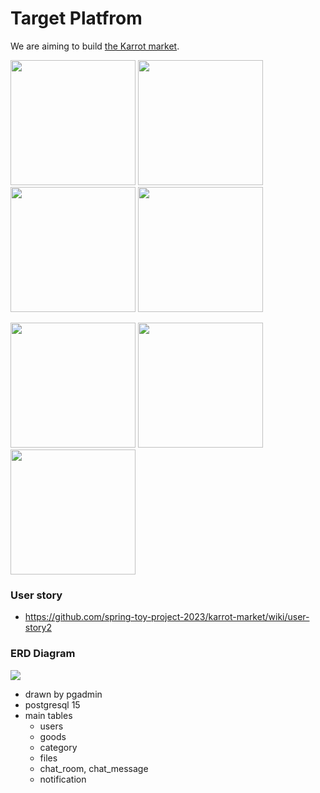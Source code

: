 
# Target Platfrom
We are aiming to build [the Karrot market](https://uk.karrotmarket.com/).

<p>
  <img src="https://user-images.githubusercontent.com/49010295/233778669-31594a69-7139-42b9-8bd5-a6652a158d94.jpg" width="200">
  <img src="https://user-images.githubusercontent.com/49010295/233778782-904e43a8-2dc7-4cce-baf0-d825f86c9ce9.jpg" width="200">
  <img src="https://user-images.githubusercontent.com/49010295/233778764-46e0e5aa-b3c1-43fd-8a7f-631d1291eb3a.jpg" width="200">
  <img src="https://user-images.githubusercontent.com/49010295/233778832-ba2d36f8-626c-44b1-a200-3d7b29ce3a5c.jpg" width="200">
</p>


<p>
  <img src="https://user-images.githubusercontent.com/49010295/233778912-9cbae0f1-a327-49ba-91c4-ca9d93338036.jpg" width="200">
  <img src="https://user-images.githubusercontent.com/49010295/233778941-480ff234-5e7b-4fc5-a96e-72ccc32a0a28.jpg" width="200">
  <img src="https://user-images.githubusercontent.com/49010295/233778924-af580334-4e06-4c65-871b-3156ad7c8467.jpg" width="200">
</p>

### User story
- https://github.com/spring-toy-project-2023/karrot-market/wiki/user-story2

### ERD Diagram

![](https://user-images.githubusercontent.com/20028607/233825542-8d7fffdc-5e48-4097-be68-a34153b6ed3b.png)
- drawn by pgadmin
- postgresql 15
- main tables
  - users
  - goods
  - category
  - files
  - chat_room, chat_message
  - notification